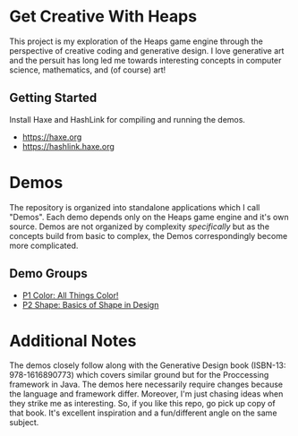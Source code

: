 # Get Creative With Heaps

This project is my exploration of the Heaps game engine through the perspective
of creative coding and generative design. I love generative art and the
persuit has long led me towards interesting concepts in computer science,
mathematics, and (of course) art!

## Getting Started

Install Haxe and HashLink for compiling and running the demos.

* https://haxe.org
* https://hashlink.haxe.org

# Demos

The repository is organized into standalone applications which I call "Demos".
Each demo depends only on the Heaps game engine and it's own source. Demos are
not organized by complexity *specifically* but as the concepts build from basic
to complex, the Demos correspondingly become more complicated.

## Demo Groups

* [P1 Color: All Things Color!](https://github.com/BradLyman/learn_you_a_heaps/tree/master/P1-Color)
* [P2 Shape: Basics of Shape in Design](https://github.com/BradLyman/learn_you_a_heaps/tree/master/P2-Shape)

# Additional Notes

The demos closely follow along with the Generative Design book (ISBN-13: 978-1616890773) 
which covers similar ground but for the Proccessing framework in Java. The demos
here necessarily require changes because the language and framework differ. Moreover,
I'm just chasing ideas when they strike me as interesting. So, if you like this repo,
go pick up copy of that book. It's excellent inspiration and a fun/different angle on 
the same subject.
